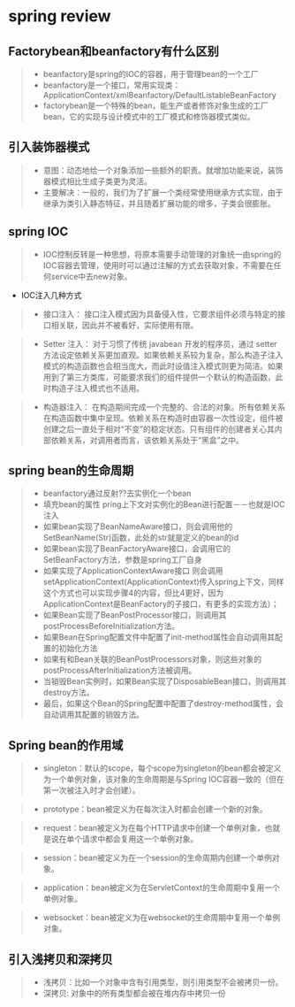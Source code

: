 # spring review

## Factorybean和beanfactory有什么区别
> + beanfactory是spring的IOC的容器，用于管理bean的一个工厂
> + beanfactory是一个接口，常用实现类：ApplicationContext/xmlBeanfactory/DefaultListableBeanFactory
> + factorybean是一个特殊的bean，能生产或者修饰对象生成的工厂bean，它的实现与设计模式中的工厂模式和修饰器模式类似。

## 引入装饰器模式
> + 意图：动态地给一个对象添加一些额外的职责。就增加功能来说，装饰器模式相比生成子类更为灵活。
> + 主要解决：一般的，我们为了扩展一个类经常使用继承方式实现，由于继承为类引入静态特征，并且随着扩展功能的增多，子类会很膨胀。

## spring IOC
> + IOC控制反转是一种思想，将原本需要手动管理的对象统一由spring的IOC容器去管理，使用时可以通过注解的方式去获取对象，不需要在任何service中去new对象。
* IOC注入几种方式

> + 接口注入：
接口注入模式因为具备侵入性，它要求组件必须与特定的接口相关联，因此并不被看好，实际使用有限。


> + Setter 注入：
对于习惯了传统 javabean 开发的程序员，通过 setter 方法设定依赖关系更加直观。如果依赖关系较为复杂，那么构造子注入模式的构造函数也会相当庞大，而此时设值注入模式则更为简洁。如果用到了第三方类库，可能要求我们的组件提供一个默认的构造函数，此时构造子注入模式也不适用。


> + 构造器注入：
在构造期间完成一个完整的、合法的对象。所有依赖关系在构造函数中集中呈现。依赖关系在构造时由容器一次性设定，组件被创建之后一直处于相对“不变”的稳定状态。只有组件的创建者关心其内部依赖关系，对调用者而言，该依赖关系处于“黑盒”之中。

## spring bean的生命周期

> + beanfactory通过反射??去实例化一个bean
> + 填充bean的属性 pring上下文对实例化的Bean进行配置－－也就是IOC注入
> + 如果bean实现了BeanNameAware接口，则会调用他的SetBeanName(Str)函数，此处的str就是定义的bean的id
> + 如果bean实现了BeanFactoryAware接口，会调用它的SetBeanFactory方法，参数是spring工厂自身
> + 如果实现了ApplicationContextAware接口 则会调用setApplicationContext(ApplicationContext)传入spring上下文，同样这个方式也可以实现步骤4的内容，但比4更好，因为ApplicationContext是BeanFactory的子接口，有更多的实现方法）；
> + 如果Bean实现了BeanPostProcessor接口，则调用其postProcessBeforeInitialization方法。
> + 如果Bean在Spring配置文件中配置了init-method属性会自动调用其配置的初始化方法
> + 如果有和Bean关联的BeanPostProcessors对象，则这些对象的postProcessAfterInitialization方法被调用。
> + 当销毁Bean实例时，如果Bean实现了DisposableBean接口，则调用其destroy方法。
> + 最后，如果这个Bean的Spring配置中配置了destroy-method属性，会自动调用其配置的销毁方法。

## Spring bean的作用域

> + singleton：默认的scope，每个scope为singleton的bean都会被定义为一个单例对象，该对象的生命周期是与Spring IOC容器一致的（但在第一次被注入时才会创建）。

> + prototype：bean被定义为在每次注入时都会创建一个新的对象。

> + request：bean被定义为在每个HTTP请求中创建一个单例对象，也就是说在单个请求中都会复用这一个单例对象。

> + session：bean被定义为在一个session的生命周期内创建一个单例对象。

> + application：bean被定义为在ServletContext的生命周期中复用一个单例对象。

> + websocket：bean被定义为在websocket的生命周期中复用一个单例对象。

## 引入浅拷贝和深拷贝

> + 浅拷贝：比如一个对象中含有引用类型，则引用类型不会被拷贝一份。
> + 深拷贝: 对象中的所有类型都会被在堆内存中拷贝一份
